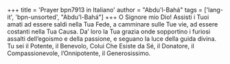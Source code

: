 +++
title = 'Prayer bpn7913 in Italiano'
author = "Abdu'l-Bahá"
tags = ['lang-it', 'bpn-unsorted', "Abdu'l-Bahá"]
+++
O Signore mio Dio! Assisti i Tuoi amati ad essere saldi nella Tua Fede, a camminare sulle Tue vie, ad essere costanti nella Tua Causa. Da’ loro la Tua grazia onde sopportino i furiosi assalti dell’egoismo e della passione, e seguano la luce della guida divina. Tu sei il Potente, il Benevolo, Colui Che Esiste da Sé, il Donatore, il Compassionevole, l’Onnipotente, il Generosissimo.

